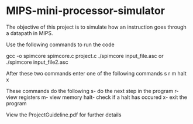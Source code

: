 # MIPS-mini-processor-simulator
The objective of this project is to simulate how an instruction goes through a datapath in MIPS.

Use the following commands to run the code 

gcc -o spimcore spimcore.c project.c
./spimcore input_file.asc or ./spimcore input_file2.asc

After these two commands enter one of the following commands
s
r
m
halt
x

These commands do the following 
s- do the next step in the program
r- view registers
m- view memory
halt- check if a halt has occured
x- exit the program

View the ProjectGuideline.pdf for further details

